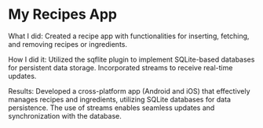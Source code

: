 # My Recipes App

What I did:
Created a recipe app with functionalities for inserting, fetching, and removing recipes or ingredients.

How I did it:
Utilized the sqflite plugin to implement SQLite-based databases for persistent data storage. Incorporated streams to receive real-time updates.

Results:
Developed a cross-platform app (Android and iOS) that effectively manages recipes and ingredients, utilizing SQLite databases for data persistence. The use of streams enables seamless updates and synchronization with the database.






